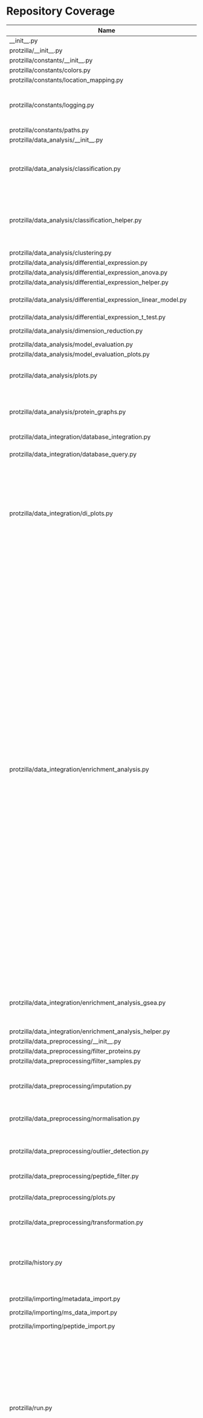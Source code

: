 # Repository Coverage



| Name                                                                    |    Stmts |     Miss |   Branch |   BrPart |   Cover |   Missing |
|------------------------------------------------------------------------ | -------: | -------: | -------: | -------: | ------: | --------: |
| \_\_init\_\_.py                                                         |        0 |        0 |        0 |        0 |    100% |           |
| protzilla/\_\_init\_\_.py                                               |        0 |        0 |        0 |        0 |    100% |           |
| protzilla/constants/\_\_init\_\_.py                                     |        0 |        0 |        0 |        0 |    100% |           |
| protzilla/constants/colors.py                                           |        2 |        0 |        0 |        0 |    100% |           |
| protzilla/constants/location\_mapping.py                                |        9 |        0 |        2 |        0 |    100% |           |
| protzilla/constants/logging.py                                          |       43 |       10 |       10 |        0 |     62% |47-48, 51-52, 55-56, 59-60, 63-64 |
| protzilla/constants/paths.py                                            |        8 |        0 |        0 |        0 |    100% |           |
| protzilla/data\_analysis/\_\_init\_\_.py                                |        0 |        0 |        0 |        0 |    100% |           |
| protzilla/data\_analysis/classification.py                              |       65 |       32 |       12 |        4 |     48% |33-52, 54, 56-66, 67->exit, 220-270 |
| protzilla/data\_analysis/classification\_helper.py                      |       67 |       24 |       34 |        5 |     57% |26, 29-33, 66-67, 88-99, 115, 136-145 |
| protzilla/data\_analysis/clustering.py                                  |       20 |        1 |        6 |        1 |     92% |        76 |
| protzilla/data\_analysis/differential\_expression.py                    |        7 |        3 |        0 |        0 |     57% |      9-11 |
| protzilla/data\_analysis/differential\_expression\_anova.py             |       30 |        1 |        8 |        1 |     95% |        87 |
| protzilla/data\_analysis/differential\_expression\_helper.py            |        7 |        1 |        2 |        1 |     78% |        22 |
| protzilla/data\_analysis/differential\_expression\_linear\_model.py     |       47 |        6 |       12 |        3 |     85% |52-53, 55-56, 81-83 |
| protzilla/data\_analysis/differential\_expression\_t\_test.py           |       57 |        0 |       18 |        0 |    100% |           |
| protzilla/data\_analysis/dimension\_reduction.py                        |       33 |        4 |       10 |        2 |     86% |61-66, 94, 165 |
| protzilla/data\_analysis/model\_evaluation.py                           |       10 |        0 |        0 |        0 |    100% |           |
| protzilla/data\_analysis/model\_evaluation\_plots.py                    |       18 |        0 |        0 |        0 |    100% |           |
| protzilla/data\_analysis/plots.py                                       |       77 |        3 |       36 |        4 |     94% |55, 64->66, 106, 255 |
| protzilla/data\_analysis/protein\_graphs.py                             |      136 |        7 |       90 |        4 |     95% |42-44, 125, 194, 225, 232 |
| protzilla/data\_integration/database\_integration.py                    |       48 |        1 |       30 |        1 |     97% |        59 |
| protzilla/data\_integration/database\_query.py                          |       35 |       17 |       12 |        1 |     49% |12, 46-56, 60, 66-73 |
| protzilla/data\_integration/di\_plots.py                                |      124 |       36 |       58 |        8 |     69% |69, 101->104, 105, 166-233, 282-283, 286, 296->exit, 350 |
| protzilla/data\_integration/enrichment\_analysis.py                     |      284 |       66 |      138 |       28 |     75% |22-23, 45->47, 161->167, 171->177, 178-180, 182, 189, 205-209, 223-227, 272->279, 279->286, 338-340, 425, 441-445, 447, 460-470, 472->482, 474-475, 482->489, 490-494, 497-498, 516, 577-578, 586-587, 589-590, 592-595, 599-600, 602-605, 618, 637-640, 654-657, 662 |
| protzilla/data\_integration/enrichment\_analysis\_gsea.py               |      121 |        2 |       52 |        4 |     97% |140, 202->206, 343, 416->420 |
| protzilla/data\_integration/enrichment\_analysis\_helper.py             |       81 |        0 |       54 |        0 |    100% |           |
| protzilla/data\_preprocessing/\_\_init\_\_.py                           |        0 |        0 |        0 |        0 |    100% |           |
| protzilla/data\_preprocessing/filter\_proteins.py                       |       17 |        2 |        4 |        1 |     76% |     51-52 |
| protzilla/data\_preprocessing/filter\_samples.py                        |       34 |        0 |        4 |        0 |    100% |           |
| protzilla/data\_preprocessing/imputation.py                             |       74 |        1 |       14 |        3 |     95% |140, 290->299, 309->315 |
| protzilla/data\_preprocessing/normalisation.py                          |       97 |        1 |       22 |        2 |     97% |244->255, 256 |
| protzilla/data\_preprocessing/outlier\_detection.py                     |       67 |        3 |       12 |        4 |     89% |172, 189, 244, 245->exit |
| protzilla/data\_preprocessing/peptide\_filter.py                        |       16 |        2 |        4 |        1 |     75% |     50-51 |
| protzilla/data\_preprocessing/plots.py                                  |       71 |        7 |        9 |        1 |     90% |176->191, 368-392 |
| protzilla/data\_preprocessing/transformation.py                         |       20 |        2 |        8 |        3 |     82% |31, 40->49, 50 |
| protzilla/history.py                                                    |      134 |       11 |       54 |        7 |     90% |35, 109, 116, 126, 172-176, 218, 225 |
| protzilla/importing/metadata\_import.py                                 |       31 |       11 |       14 |        1 |     56% |     20-35 |
| protzilla/importing/ms\_data\_import.py                                 |       42 |        4 |        8 |        2 |     88% |12-13, 55-56 |
| protzilla/importing/peptide\_import.py                                  |       22 |        2 |        2 |        0 |     92% |     15-16 |
| protzilla/run.py                                                        |      268 |       29 |       92 |        9 |     84% |46-52, 56-62, 120->131, 152, 154, 171->169, 207, 210, 254-255, 284-287, 330, 363, 367-370, 375->374 |
| protzilla/run\_helper.py                                                |       60 |       22 |       44 |        4 |     60% |24, 35-56, 62, 71 |
| protzilla/runner.py                                                     |       89 |        4 |       38 |        3 |     94% |115, 124, 156-157 |
| protzilla/utilities/\_\_init\_\_.py                                     |        1 |        0 |        0 |        0 |    100% |           |
| protzilla/utilities/clustergram.py                                      |      375 |       99 |      194 |       55 |     67% |69, 84, 86, 93, 137-138, 140, 142, 148->151, 151->158, 177, 192, 196, 200, 204, 214, 218-223, 228->230, 231, 233, 235, 239->241, 241->245, 246-257, 260, 262, 264-283, 302-305, 308->310, 315->317, 318, 370-371, 373-374, 389-390, 392-393, 461->467, 473, 490, 510, 513->536, 518->521, 555->561, 561->574, 649->654, 662->666, 683, 685, 715-722, 731-744, 754-758, 812->829, 829->849, 881->889, 889->898, 916-928, 931-943, 969-985, 999-1015 |
| protzilla/utilities/transform\_dfs.py                                   |       24 |        0 |        9 |        0 |    100% |           |
| protzilla/utilities/utilities.py                                        |       28 |        4 |        6 |        2 |     82% |25-26, 31, 33 |
| protzilla/workflow\_helper.py                                           |       53 |        0 |       36 |        0 |    100% |           |
| runner\_cli.py                                                          |       21 |        5 |        2 |        1 |     74% | 55-58, 62 |
| tests/\_\_init\_\_.py                                                   |        0 |        0 |        0 |        0 |    100% |           |
| tests/conftest.py                                                       |       67 |        7 |       10 |        1 |     90% |21-22, 38, 111-114 |
| tests/protzilla/\_\_init\_\_.py                                         |        0 |        0 |        0 |        0 |    100% |           |
| tests/protzilla/data\_analysis/test\_analysis\_plots.py                 |       21 |        2 |        4 |        2 |     84% |    78, 90 |
| tests/protzilla/data\_analysis/test\_classification.py                  |       37 |        5 |        2 |        1 |     85% |75-91, 142-143 |
| tests/protzilla/data\_analysis/test\_clustering.py                      |       22 |        0 |        0 |        0 |    100% |           |
| tests/protzilla/data\_analysis/test\_differential\_expression.py        |      105 |        3 |       22 |        3 |     95% |91, 135, 333 |
| tests/protzilla/data\_analysis/test\_dimension\_reduction.py            |       45 |        8 |        0 |        0 |     82% |91-114, 119-143 |
| tests/protzilla/data\_analysis/test\_plots\_data\_analysis.py           |       66 |        5 |       22 |       11 |     82% |75, 82, 89, 96->exit, 102->exit, 112, 119, 126->exit, 131->exit, 157->exit, 179->exit |
| tests/protzilla/data\_analysis/test\_protein\_graphs.py                 |      265 |        0 |       10 |        0 |    100% |           |
| tests/protzilla/data\_integration/test\_database\_integration.py        |       25 |        0 |        2 |        0 |    100% |           |
| tests/protzilla/data\_integration/test\_enrichment\_analysis.py         |      459 |       37 |       92 |        1 |     91% |39, 44-96, 517-598, 611-613 |
| tests/protzilla/data\_integration/test\_plots\_data\_integration.py     |      128 |        9 |       30 |        9 |     89% |31, 41, 56, 162, 191, 208, 258, 268, 285 |
| tests/protzilla/data\_preprocessing/\_\_init\_\_.py                     |        0 |        0 |        0 |        0 |    100% |           |
| tests/protzilla/data\_preprocessing/test\_filter\_proteins.py           |       25 |        4 |        2 |        1 |     81% | 13-39, 84 |
| tests/protzilla/data\_preprocessing/test\_filter\_samples.py            |       42 |        3 |        6 |        3 |     88% |58, 87, 116 |
| tests/protzilla/data\_preprocessing/test\_imputation.py                 |       87 |       10 |       10 |        5 |     85% |154-155, 179-180, 204-205, 232-233, 258-259 |
| tests/protzilla/data\_preprocessing/test\_normalisation.py              |       67 |        4 |       12 |        4 |     90% |309, 325, 351, 377 |
| tests/protzilla/data\_preprocessing/test\_outlier\_detection.py         |       41 |        3 |        6 |        3 |     87% |65, 79, 95 |
| tests/protzilla/data\_preprocessing/test\_peptide\_preprocessing.py     |       24 |        1 |        2 |        1 |     92% |        47 |
| tests/protzilla/data\_preprocessing/test\_plots\_data\_preprocessing.py |       47 |        8 |       16 |        5 |     79% |20, 39, 56, 81, 117-120 |
| tests/protzilla/data\_preprocessing/test\_transformation.py             |       35 |        2 |        4 |        2 |     90% |  119, 140 |
| tests/protzilla/importing/test\_metadata\_import.py                     |       26 |        0 |        0 |        0 |    100% |           |
| tests/protzilla/importing/test\_ms\_data\_import.py                     |       16 |        0 |        0 |        0 |    100% |           |
| tests/protzilla/importing/test\_peptide\_import.py                      |       20 |        0 |        0 |        0 |    100% |           |
| tests/protzilla/test\_history.py                                        |      117 |        0 |        6 |        0 |    100% |           |
| tests/protzilla/test\_run.py                                            |      157 |        0 |       10 |        0 |    100% |           |
| tests/protzilla/test\_run\_helper.py                                    |       42 |        0 |        0 |        0 |    100% |           |
| tests/protzilla/test\_runner.py                                         |      100 |        0 |       10 |        0 |    100% |           |
| tests/protzilla/test\_runner\_cli.py                                    |       66 |        0 |        4 |        0 |    100% |           |
| tests/protzilla/test\_transform\_dfs.py                                 |       47 |        0 |        0 |        0 |    100% |           |
| tests/protzilla/test\_workflow\_helper.py                               |       62 |        0 |        4 |        0 |    100% |           |
| tests/ui/test\_views.py                                                 |       39 |        0 |        0 |        0 |    100% |           |
| tests/ui/test\_views\_helper.py                                         |       37 |        2 |        2 |        0 |     95% |     16-26 |
| ui/\_\_init\_\_.py                                                      |        0 |        0 |        0 |        0 |    100% |           |
| ui/\_\_main\_\_.py                                                      |       11 |       11 |        2 |        0 |      0% |      2-21 |
| ui/main/\_\_init\_\_.py                                                 |        0 |        0 |        0 |        0 |    100% |           |
| ui/main/asgi.py                                                         |        4 |        4 |        0 |        0 |      0% |     10-16 |
| ui/main/settings.py                                                     |       28 |        0 |        2 |        1 |     97% |    24->32 |
| ui/main/upload\_handler.py                                              |       37 |       37 |        2 |        0 |      0% |      1-68 |
| ui/main/urls.py                                                         |        4 |        4 |        0 |        0 |      0% |     16-21 |
| ui/main/views.py                                                        |        3 |        3 |        0 |        0 |      0% |       1-5 |
| ui/main/wsgi.py                                                         |        4 |        4 |        0 |        0 |      0% |     10-16 |
| ui/manage.py                                                            |       14 |       14 |        2 |        0 |      0% |      2-24 |
| ui/runs/\_\_init\_\_.py                                                 |        0 |        0 |        0 |        0 |    100% |           |
| ui/runs/apps.py                                                         |        4 |        4 |        0 |        0 |      0% |       1-6 |
| ui/runs/fields.py                                                       |      113 |       96 |       66 |        0 |      9% |15-26, 34-62, 73-83, 87-89, 102-113, 117-122, 135-205, 209-217 |
| ui/runs/migrations/\_\_init\_\_.py                                      |        0 |        0 |        0 |        0 |    100% |           |
| ui/runs/templatetags/\_\_init\_\_.py                                    |        0 |        0 |        0 |        0 |    100% |           |
| ui/runs/templatetags/id\_tags.py                                        |       10 |       10 |        2 |        0 |      0% |      1-13 |
| ui/runs/urls.py                                                         |        4 |        4 |        0 |        0 |      0% |       1-6 |
| ui/runs/utilities/alert.py                                              |        2 |        1 |        0 |        0 |     50% |         2 |
| ui/runs/views.py                                                        |      278 |      226 |       86 |        0 |     15% |38, 50-81, 108-124, 141-162, 168-272, 276-283, 287-289, 293-295, 299-301, 305-314, 318-325, 329-337, 341-368, 372-401, 405-407, 411-412, 434-436, 440-454, 462-492, 511-524 |
| ui/runs/views\_helper.py                                                |       52 |        9 |       22 |        4 |     80% |14->16, 20, 33, 36-42 |
|                                                               **TOTAL** | **5778** |  **963** | **1632** |  **223** | **80%** |           |


## Setup coverage badge

Below are examples of the badges you can use in your main branch `README` file.

### Direct image

[![Coverage badge](https://github.com/antonneubauer/PROTzilla2/raw/python-coverage-comment-action-data/badge.svg)](https://github.com/antonneubauer/PROTzilla2/tree/python-coverage-comment-action-data)

This is the one to use if your repository is private or if you don't want to customize anything.



## What is that?

This branch is part of the
[python-coverage-comment-action](https://github.com/marketplace/actions/python-coverage-comment)
GitHub Action. All the files in this branch are automatically generated and may be
overwritten at any moment.